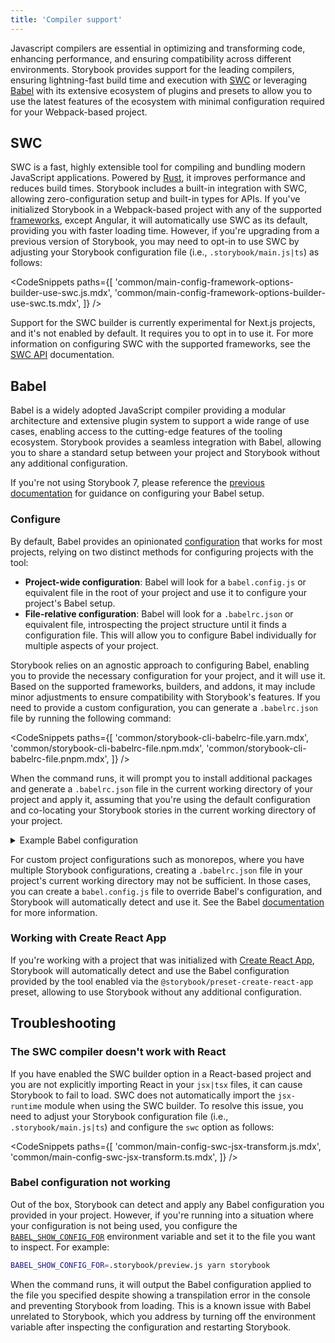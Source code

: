 ```yaml
---
title: 'Compiler support'
---
```


Javascript compilers are essential in optimizing and transforming code, enhancing performance, and ensuring compatibility across different environments. Storybook provides support for the leading compilers, ensuring lightning-fast build time and execution with [SWC](https://swc.rs/) or leveraging [Babel](https://babeljs.io/) with its extensive ecosystem of plugins and presets to allow you to use the latest features of the ecosystem with minimal configuration required for your Webpack-based project.

## SWC

SWC is a fast, highly extensible tool for compiling and bundling modern JavaScript applications. Powered by [Rust](https://www.rust-lang.org/), it improves performance and reduces build times. Storybook includes a built-in integration with SWC, allowing zero-configuration setup and built-in types for APIs. If you've initialized Storybook in a Webpack-based project with any of the supported [frameworks](./frameworks.md), except Angular, it will automatically use SWC as its default, providing you with faster loading time. However, if you're upgrading from a previous version of Storybook, you may need to opt-in to use SWC by adjusting your Storybook configuration file (i.e., `.storybook/main.js|ts`) as follows:

<!-- prettier-ignore-start -->

<CodeSnippets
  paths={[
    'common/main-config-framework-options-builder-use-swc.js.mdx',
    'common/main-config-framework-options-builder-use-swc.ts.mdx',
  ]}
/>

<!-- prettier-ignore-end -->

<Callout variant="info">

Support for the SWC builder is currently experimental for Next.js projects, and it's not enabled by default. It requires you to opt in to use it. For more information on configuring SWC with the supported frameworks, see the [SWC API](../10-api/main-config-swc.md) documentation.

</Callout>

## Babel

Babel is a widely adopted JavaScript compiler providing a modular architecture and extensive plugin system to support a wide range of use cases, enabling access to the cutting-edge features of the tooling ecosystem. Storybook provides a seamless integration with Babel, allowing you to share a standard setup between your project and Storybook without any additional configuration.

<Callout variant="info">

If you're not using Storybook 7, please reference the [previous documentation](../../../release-6-5/docs/08-configure/babel.md) for guidance on configuring your Babel setup.

</Callout>

### Configure

By default, Babel provides an opinionated [configuration](https://babeljs.io/docs/config-files) that works for most projects, relying on two distinct methods for configuring projects with the tool:

- **Project-wide configuration**: Babel will look for a `babel.config.js` or equivalent file in the root of your project and use it to configure your project's Babel setup.
- **File-relative configuration**: Babel will look for a `.babelrc.json` or equivalent file, introspecting the project structure until it finds a configuration file. This will allow you to configure Babel individually for multiple aspects of your project.

Storybook relies on an agnostic approach to configuring Babel, enabling you to provide the necessary configuration for your project, and it will use it. Based on the supported frameworks, builders, and addons, it may include minor adjustments to ensure compatibility with Storybook's features. If you need to provide a custom configuration, you can generate a `.babelrc.json` file by running the following command:

<!-- prettier-ignore-start -->

<CodeSnippets
  paths={[
    'common/storybook-cli-babelrc-file.yarn.mdx',
    'common/storybook-cli-babelrc-file.npm.mdx',
    'common/storybook-cli-babelrc-file.pnpm.mdx',
  ]}
/>

<!-- prettier-ignore-end -->

When the command runs, it will prompt you to install additional packages and generate a `.babelrc.json` file in the current working directory of your project and apply it, assuming that you're using the default configuration and co-locating your Storybook stories in the current working directory of your project.

<details>
<summary>Example Babel configuration</summary>

```json
{
  "sourceType": "unambiguous",
  "presets": [
    [
      "@babel/preset-env",
      {
        "shippedProposals": true,
        "loose": true
      }
    ],
    "@babel/preset-typescript"
  ],
  "plugins": [
    "@babel/plugin-transform-shorthand-properties",
    "@babel/plugin-transform-block-scoping",
    [
      "@babel/plugin-proposal-decorators",
      {
        "legacy": true
      }
    ],
    [
      "@babel/plugin-proposal-class-properties",
      {
        "loose": true
      }
    ],
    [
      "@babel/plugin-proposal-private-methods",
      {
        "loose": true
      }
    ],
    "@babel/plugin-proposal-export-default-from",
    "@babel/plugin-syntax-dynamic-import",
    [
      "@babel/plugin-proposal-object-rest-spread",
      {
        "loose": true,
        "useBuiltIns": true
      }
    ],
    "@babel/plugin-transform-classes",
    "@babel/plugin-transform-arrow-functions",
    "@babel/plugin-transform-parameters",
    "@babel/plugin-transform-destructuring",
    "@babel/plugin-transform-spread",
    "@babel/plugin-transform-for-of",
    "babel-plugin-macros",
    "@babel/plugin-proposal-optional-chaining",
    "@babel/plugin-proposal-nullish-coalescing-operator",
    [
      "babel-plugin-polyfill-corejs3",
      {
        "method": "usage-global",
        "absoluteImports": "core-js",
        "version": "3.18.3"
      }
    ]
  ]
}
```

</details>

<Callout variant="info">

For custom project configurations such as monorepos, where you have multiple Storybook configurations, creating a `.babelrc.json` file in your project's current working directory may not be sufficient. In those cases, you can create a `babel.config.js` file to override Babel's configuration, and Storybook will automatically detect and use it. See the Babel [documentation](https://babeljs.io/docs/config-files) for more information.

</Callout>

### Working with Create React App

If you're working with a project that was initialized with [Create React App](https://create-react-app.dev/), Storybook will automatically detect and use the Babel configuration provided by the tool enabled via the `@storybook/preset-create-react-app` preset, allowing to use Storybook without any additional configuration.

## Troubleshooting

<IfRenderer renderer='react'>

### The SWC compiler doesn't work with React

If you have enabled the SWC builder option in a React-based project and you are not explicitly importing React in your `jsx|tsx` files, it can cause Storybook to fail to load. SWC does not automatically import the `jsx-runtime` module when using the SWC builder. To resolve this issue, you need to adjust your Storybook configuration file (i.e., `.storybook/main.js|ts`) and configure the `swc` option as follows:

<!-- prettier-ignore-start -->

<CodeSnippets
  paths={[
    'common/main-config-swc-jsx-transform.js.mdx',
    'common/main-config-swc-jsx-transform.ts.mdx',
  ]}
/>

<!-- prettier-ignore-end -->

</IfRenderer>

### Babel configuration not working

Out of the box, Storybook can detect and apply any Babel configuration you provided in your project. However, if you're running into a situation where your configuration is not being used, you configure the [`BABEL_SHOW_CONFIG_FOR`](https://babeljs.io/docs/configuration#print-effective-configs) environment variable and set it to the file you want to inspect. For example:

```sh
BABEL_SHOW_CONFIG_FOR=.storybook/preview.js yarn storybook
```

When the command runs, it will output the Babel configuration applied to the file you specified despite showing a transpilation error in the console and preventing Storybook from loading. This is a known issue with Babel unrelated to Storybook, which you address by turning off the environment variable after inspecting the configuration and restarting Storybook.
